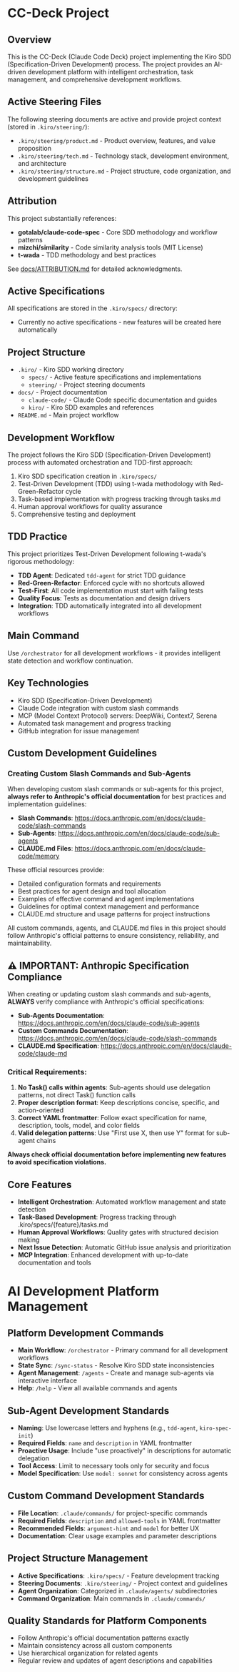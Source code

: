 # CC-Deck Project

## Overview

This is the CC-Deck (Claude Code Deck) project implementing the Kiro SDD (Specification-Driven Development) process. The project provides an AI-driven development platform with intelligent orchestration, task management, and comprehensive development workflows.

## Active Steering Files

The following steering documents are active and provide project context (stored in `.kiro/steering/`):

- `.kiro/steering/product.md` - Product overview, features, and value proposition
- `.kiro/steering/tech.md` - Technology stack, development environment, and architecture
- `.kiro/steering/structure.md` - Project structure, code organization, and development guidelines

## Attribution

This project substantially references:

- **gotalab/claude-code-spec** - Core SDD methodology and workflow patterns
- **mizchi/similarity** - Code similarity analysis tools (MIT License)
- **t-wada** - TDD methodology and best practices

See [docs/ATTRIBUTION.md](docs/ATTRIBUTION.md) for detailed acknowledgments.

## Active Specifications

All specifications are stored in the `.kiro/specs/` directory:

- Currently no active specifications - new features will be created here automatically

## Project Structure

- `.kiro/` - Kiro SDD working directory
  - `specs/` - Active feature specifications and implementations
  - `steering/` - Project steering documents
- `docs/` - Project documentation
  - `claude-code/` - Claude Code specific documentation and guides
  - `kiro/` - Kiro SDD examples and references
- `README.md` - Main project workflow

## Development Workflow

The project follows the Kiro SDD (Specification-Driven Development) process with automated orchestration and TDD-first approach:

1. Kiro SDD specification creation in `.kiro/specs/`
2. Test-Driven Development (TDD) using t-wada methodology with Red-Green-Refactor cycle
3. Task-based implementation with progress tracking through tasks.md
4. Human approval workflows for quality assurance
5. Comprehensive testing and deployment

## TDD Practice

This project prioritizes Test-Driven Development following t-wada's rigorous methodology:

- **TDD Agent**: Dedicated `tdd-agent` for strict TDD guidance
- **Red-Green-Refactor**: Enforced cycle with no shortcuts allowed
- **Test-First**: All code implementation must start with failing tests
- **Quality Focus**: Tests as documentation and design drivers
- **Integration**: TDD automatically integrated into all development workflows

## Main Command

Use `/orchestrator` for all development workflows - it provides intelligent state detection and workflow continuation.

## Key Technologies

- Kiro SDD (Specification-Driven Development)
- Claude Code integration with custom slash commands
- MCP (Model Context Protocol) servers: DeepWiki, Context7, Serena
- Automated task management and progress tracking
- GitHub integration for issue management

## Custom Development Guidelines

### Creating Custom Slash Commands and Sub-Agents

When developing custom slash commands or sub-agents for this project, **always refer to Anthropic's official documentation** for best practices and implementation guidelines:

- **Slash Commands**: https://docs.anthropic.com/en/docs/claude-code/slash-commands
- **Sub-Agents**: https://docs.anthropic.com/en/docs/claude-code/sub-agents
- **CLAUDE.md Files**: https://docs.anthropic.com/en/docs/claude-code/memory

These official resources provide:

- Detailed configuration formats and requirements
- Best practices for agent design and tool allocation
- Examples of effective command and agent implementations
- Guidelines for optimal context management and performance
- CLAUDE.md structure and usage patterns for project instructions

All custom commands, agents, and CLAUDE.md files in this project should follow Anthropic's official patterns to ensure consistency, reliability, and maintainability.

## ⚠️ IMPORTANT: Anthropic Specification Compliance

When creating or updating custom slash commands and sub-agents, **ALWAYS** verify compliance with Anthropic's official specifications:

- **Sub-Agents Documentation**: https://docs.anthropic.com/en/docs/claude-code/sub-agents
- **Custom Commands Documentation**: https://docs.anthropic.com/en/docs/claude-code/slash-commands
- **CLAUDE.md Specification**: https://docs.anthropic.com/en/docs/claude-code/claude-md

### Critical Requirements:

1. **No Task() calls within agents**: Sub-agents should use delegation patterns, not direct Task() function calls
2. **Proper description format**: Keep descriptions concise, specific, and action-oriented
3. **Correct YAML frontmatter**: Follow exact specification for name, description, tools, model, and color fields
4. **Valid delegation patterns**: Use "First use X, then use Y" format for sub-agent chains

**Always check official documentation before implementing new features to avoid specification violations.**

## Core Features

- **Intelligent Orchestration**: Automated workflow management and state detection
- **Task-Based Development**: Progress tracking through .kiro/specs/{feature}/tasks.md
- **Human Approval Workflows**: Quality gates with structured decision making
- **Next Issue Detection**: Automatic GitHub issue analysis and prioritization
- **MCP Integration**: Enhanced development with up-to-date documentation and tools

# AI Development Platform Management

## Platform Development Commands

- **Main Workflow**: `/orchestrator` - Primary command for all development workflows
- **State Sync**: `/sync-status` - Resolve Kiro SDD state inconsistencies
- **Agent Management**: `/agents` - Create and manage sub-agents via interactive interface
- **Help**: `/help` - View all available commands and agents

## Sub-Agent Development Standards

- **Naming**: Use lowercase letters and hyphens (e.g., `tdd-agent`, `kiro-spec-init`)
- **Required Fields**: `name` and `description` in YAML frontmatter
- **Proactive Usage**: Include "use proactively" in descriptions for automatic delegation
- **Tool Access**: Limit to necessary tools only for security and focus
- **Model Specification**: Use `model: sonnet` for consistency across agents

## Custom Command Development Standards

- **File Location**: `.claude/commands/` for project-specific commands
- **Required Fields**: `description` and `allowed-tools` in YAML frontmatter
- **Recommended Fields**: `argument-hint` and `model` for better UX
- **Documentation**: Clear usage examples and parameter descriptions

## Project Structure Management

- **Active Specifications**: `.kiro/specs/` - Feature development tracking
- **Steering Documents**: `.kiro/steering/` - Project context and guidelines
- **Agent Organization**: Categorized in `.claude/agents/` subdirectories
- **Command Organization**: Main commands in `.claude/commands/`

## Quality Standards for Platform Components

- Follow Anthropic's official documentation patterns exactly
- Maintain consistency across all custom components
- Use hierarchical organization for related agents
- Regular review and updates of agent descriptions and capabilities

